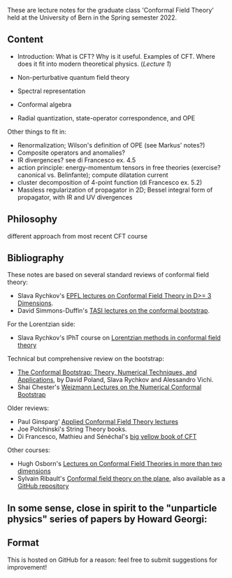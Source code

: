 These are lecture notes for the graduate class 'Conformal Field Theory' held at the University of Bern in the Spring semester 2022.

Content
-------

- Introduction: What is CFT? Why is it useful. Examples of CFT. Where does it fit into modern theoretical physics.	(*Lecture 1*)
- Non-perturbative quantum field theory
- Spectral representation

- Conformal algebra

- Radial quantization, state-operator correspondence, and OPE


Other things to fit in:

- Renormalization; Wilson's definition of OPE (see Markus' notes?)
- Composite operators and anomalies?
- IR divergences? see di Francesco ex. 4.5
- action principle: energy-momentum tensors in free theories (exercise? canonical vs. Belinfante); compute dilatation current
- cluster decomposition of 4-point function (di Francesco ex. 5.2)
- Massless regularization of propagator in 2D; Bessel integral form of propagator, with IR and UV divergences



Philosophy
----------

different approach from most recent CFT course


Bibliography
------------

These notes are based on several standard reviews of conformal field theory:
- Slava Rychkov's [EPFL lectures on Conformal Field Theory in D>= 3 Dimensions](https://arxiv.org/abs/1601.05000).
- David Simmons-Duffin's [TASI lectures on the conformal bootstrap](https://arxiv.org/abs/1602.07982).

For the Lorentzian side:
- Slava Rychkov's IPhT course on [Lorentzian methods in conformal field theory](https://courses.ipht.fr/?q=en/node/226)

Technical but comprehensive review on the bootstrap:
- [The Conformal Bootstrap: Theory, Numerical Techniques, and Applications](https://arxiv.org/abs/1805.04405), by David Poland, Slava Rychkov and Alessandro Vichi.
- Shai Chester's [Weizmann Lectures on the Numerical Conformal Bootstrap](https://arxiv.org/abs/1907.05147)

Older reviews:
- Paul Ginsparg' [Applied Conformal Field Theory lectures](https://arxiv.org/abs/hep-th/9108028)
- Joe Polchinski's String Theory books.
- Di Francesco, Mathieu and Sénéchal's [big yellow book of CFT](https://inspirehep.net/literature/454643)

Other courses:
- Hugh Osborn's [Lectures on Conformal Field Theories in more than two dimensions](https://www.damtp.cam.ac.uk/user/ho/CFTNotes.pdf)
- Sylvain Ribault's [Conformal field theory on the plane](https://arxiv.org/abs/1406.4290v5), also available as a [GitHub repository](https://github.com/ribault/CFT-Review)

In some sense, close in spirit to the "unparticle physics" series of papers by Howard Georgi:
- 



Format
------

This is hosted on GitHub for a reason: feel free to submit suggestions for improvement!


